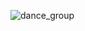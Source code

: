 
![dance_group](https://user-images.githubusercontent.com/114589774/236210269-074f05d6-fffe-40b3-b37e-861fca94e4cc.jpeg)
